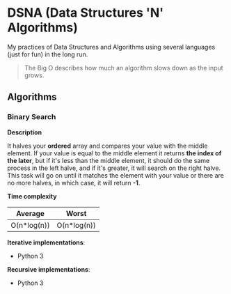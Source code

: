 # DSNA (Data Structures 'N' Algorithms)

My practices of Data Structures and Algorithms using several languages (just for fun) in the long run.

> The Big O describes how much an algorithm slows down as the input grows.

## Algorithms

### Binary Search

**Description**

It halves your **ordered** array and compares your value with the middle element. If your value is equal to the middle element it returns **the index of the later**, but if it's less than the middle element, it should do the same process in the left halve, and if it's greater, it will search on the right halve. This task will go on until it matches the element with your value or there are no more halves, in which case, it will return **-1**.

**Time complexity**

Average | Worst
------- | -----
O(n*log(n)) | O(n*log(n))

**Iterative implementations**:

- Python 3

**Recursive implementations**:

- Python 3
